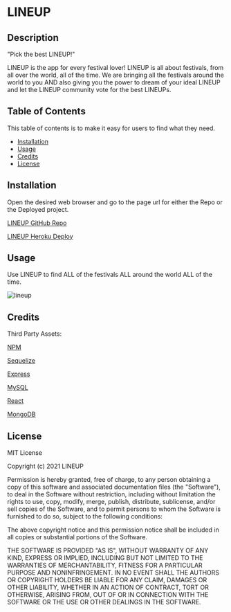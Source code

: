 # LINEUP

## Description 

"Pick the best LINEUP!"

LINEUP is the app for every festival lover! LINEUP is all about festivals, from all over the world, all of the time. 
We are bringing all the festivals around the world to you AND also giving you the power to dream of your ideal LINEUP and let the LINEUP community vote for the best LINEUPs. 


## Table of Contents 

This table of contents is to make it easy for users to find what they need.

* [Installation](#installation)
* [Usage](#usage)
* [Credits](#credits)
* [License](#license)


## Installation

Open the desired web browser and go to the page url for either the Repo or the Deployed project.

[LINEUP GitHub Repo](https://github.com/britt-bot/Group_Project3)

[LINEUP Heroku Deploy](https://lineup-festival.herokuapp.com/) 



## Usage 

Use LINEUP to find ALL of the festivals ALL around the world ALL of the time. 

![lineup](https://user-images.githubusercontent.com/77466708/139318882-3466ce0e-0dd7-4253-8455-dfd1beb8f1e2.png)


## Credits

Third Party Assets:

[NPM](https://www.npmjs.com/)

[Sequelize](https://sequelize.org/)

[Express](https://expressjs.com/)

[MySQL](https://www.mysql.com/)

[React](https://reactjs.org/)

[MongoDB](https://www.mongodb.com/)


## License

MIT License

Copyright (c) 2021 LINEUP

Permission is hereby granted, free of charge, to any person obtaining a copy
of this software and associated documentation files (the "Software"), to deal
in the Software without restriction, including without limitation the rights
to use, copy, modify, merge, publish, distribute, sublicense, and/or sell
copies of the Software, and to permit persons to whom the Software is
furnished to do so, subject to the following conditions:

The above copyright notice and this permission notice shall be included in all
copies or substantial portions of the Software.

THE SOFTWARE IS PROVIDED "AS IS", WITHOUT WARRANTY OF ANY KIND, EXPRESS OR
IMPLIED, INCLUDING BUT NOT LIMITED TO THE WARRANTIES OF MERCHANTABILITY,
FITNESS FOR A PARTICULAR PURPOSE AND NONINFRINGEMENT. IN NO EVENT SHALL THE
AUTHORS OR COPYRIGHT HOLDERS BE LIABLE FOR ANY CLAIM, DAMAGES OR OTHER
LIABILITY, WHETHER IN AN ACTION OF CONTRACT, TORT OR OTHERWISE, ARISING FROM,
OUT OF OR IN CONNECTION WITH THE SOFTWARE OR THE USE OR OTHER DEALINGS IN THE
SOFTWARE.
